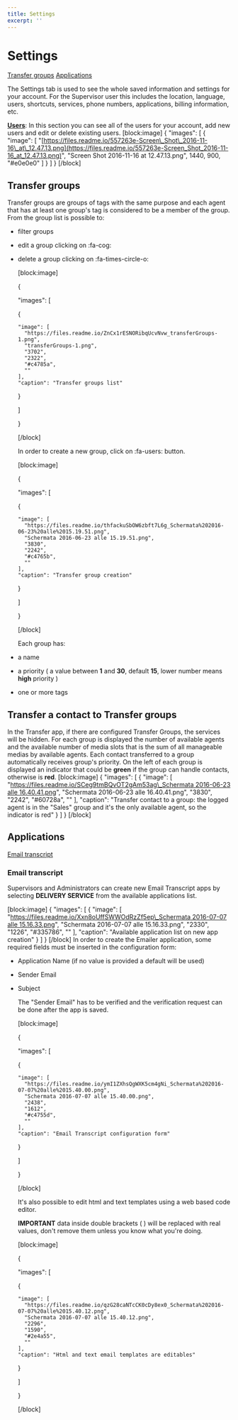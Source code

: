 ```yaml
---
title: Settings
excerpt: ''
---
```


# Settings

[Transfer groups](settings-1.md#section-transfer-groups) [Applications](settings-1.md#section-applications)

The Settings tab is used to see the whole saved information and settings for your account. For the Supervisor user this includes the location, language, users, shortcuts, services, phone numbers, applications, billing information, etc.

[**Users**](doc:users): In this section you can see all of the users for your account, add new users and edit or delete existing users. \[block:image\] { "images": \[ { "image": \[ "[https://files.readme.io/557263e-Screen\_Shot\_2016-11-16\_at\_12.47.13.png](https://files.readme.io/557263e-Screen_Shot_2016-11-16_at_12.47.13.png)", "Screen Shot 2016-11-16 at 12.47.13.png", 1440, 900, "\#e0e0e0" \] } \] } \[/block\]

## Transfer groups

Transfer groups are groups of tags with the same purpose and each agent that has at least one group's tag is considered to be a member of the group. From the group list is possible to:

* filter groups
* edit a group clicking on :fa-cog:
* delete a group clicking on :fa-times-circle-o:  

  \[block:image\]

  {

  "images": \[

    {

  ```text
  "image": [
    "https://files.readme.io/ZnCx1rESNORibqUcvNvw_transferGroups-1.png",
    "transferGroups-1.png",
    "3702",
    "2322",
    "#c4785a",
    ""
  ],
  "caption": "Transfer groups list"
  ```

    }

  \]

  }

  \[/block\]

  In order to create a new group, click on :fa-users: button.

  \[block:image\]

  {

  "images": \[

    {

  ```text
  "image": [
    "https://files.readme.io/thfackuSbOW6zbft7L6g_Schermata%202016-06-23%20alle%2015.19.51.png",
    "Schermata 2016-06-23 alle 15.19.51.png",
    "3830",
    "2242",
    "#c4765b",
    ""
  ],
  "caption": "Transfer group creation"
  ```

    }

  \]

  }

  \[/block\]

  Each group has:

* a name
* a priority \( a value between **1** and **30**, default **15**, lower number means **high** priority \)
* one or more tags

## Transfer a contact to Transfer groups

In the Transfer app, if there are configured Transfer Groups, the services will be hidden. For each group is displayed the number of available agents and the available number of media slots that is the sum of all manageable medias by available agents. Each contact transferred to a group automatically receives group's priority. On the left of each group is displayed an indicator that could be **green** if the group can handle contacts, otherwise is **red**. \[block:image\] { "images": \[ { "image": \[ "[https://files.readme.io/SCeg9tmBQvOT2gAm53ag\_Schermata 2016-06-23 alle 16.40.41.png](https://files.readme.io/SCeg9tmBQvOT2gAm53ag_Schermata%202016-06-23%20alle%2016.40.41.png)", "Schermata 2016-06-23 alle 16.40.41.png", "3830", "2242", "\#60728a", "" \], "caption": "Transfer contact to a group: the logged agent is in the \"Sales\" group and it's the only available agent, so the indicator is red" } \] } \[/block\]

## Applications

[Email transcript](settings-1.md#section-email-transcript)

### Email transcript

Supervisors and Administrators can create new Email Transcript apps by selecting **DELIVERY SERVICE** from the available applications list.

\[block:image\] { "images": \[ { "image": \[ "[https://files.readme.io/Xxn8oUffSWWOdRzZf5ep\_Schermata 2016-07-07 alle 15.16.33.png](https://files.readme.io/Xxn8oUffSWWOdRzZf5ep_Schermata%202016-07-07%20alle%2015.16.33.png)", "Schermata 2016-07-07 alle 15.16.33.png", "2330", "1226", "\#335786", "" \], "caption": "Available application list on new app creation" } \] } \[/block\] In order to create the Emailer application, some required fields must be inserted in the configuration form:

* Application Name \(if no value is provided a default will be used\)
* Sender Email
* Subject

  The "Sender Email" has to be verified and the verification request can be done after the app is saved.

  \[block:image\]

  {

  "images": \[

    {

  ```text
  "image": [
    "https://files.readme.io/ymI1ZXhsQgWXK5cm4gNi_Schermata%202016-07-07%20alle%2015.40.00.png",
    "Schermata 2016-07-07 alle 15.40.00.png",
    "2438",
    "1612",
    "#c4755d",
    ""
  ],
  "caption": "Email Transcript configuration form"
  ```

    }

  \]

  }

  \[/block\]

  It's also possible to edit html and text templates using a web based code editor.

  **IMPORTANT** data inside double brackets \(  \) will be replaced with real values, don't remove them unless you know what you're doing.

  \[block:image\]

  {

  "images": \[

    {

  ```text
  "image": [
    "https://files.readme.io/qzG28caNTcCK0cDy8ex0_Schermata%202016-07-07%20alle%2015.40.12.png",
    "Schermata 2016-07-07 alle 15.40.12.png",
    "2296",
    "1590",
    "#2e4a55",
    ""
  ],
  "caption": "Html and text email templates are editables"
  ```

    }

  \]

  }

  \[/block\]

